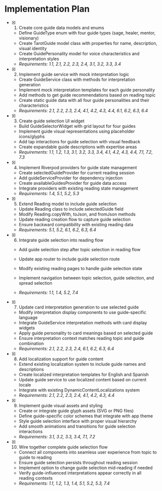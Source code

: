 # Implementation Plan

- [x] 1. Create core guide data models and enums





  - Define GuideType enum with four guide types (sage, healer, mentor, visionary)
  - Create TarotGuide model class with properties for name, description, visual identity
  - Create GuidePersonality model for voice characteristics and interpretation styles
  - _Requirements: 1.1, 2.1, 2.2, 2.3, 2.4, 3.1, 3.2, 3.3, 3.4_

- [x] 2. Implement guide service with mock interpretation logic





  - Create GuideService class with methods for interpretation generation
  - Implement mock interpretation templates for each guide personality
  - Add methods to get guide recommendations based on reading topic
  - Create static guide data with all four guide personalities and their characteristics
  - _Requirements: 2.1, 2.2, 2.3, 2.4, 4.1, 4.2, 4.3, 4.4, 6.1, 6.2, 6.3, 6.4_

- [x] 3. Create guide selection UI widget





  - Build GuideSelectorWidget with grid layout for four guides
  - Implement guide visual representations using placeholder icons/glyphs
  - Add tap interactions for guide selection with visual feedback
  - Create expandable guide descriptions with expertise areas
  - _Requirements: 1.1, 1.2, 1.3, 3.1, 3.2, 3.3, 3.4, 4.1, 4.2, 4.3, 4.4, 7.1, 7.2, 7.3_

- [x] 4. Implement Riverpod providers for guide state management





  - Create selectedGuideProvider for current reading session
  - Add guideServiceProvider for dependency injection
  - Create availableGuidesProvider for guide data access
  - Integrate providers with existing reading state management
  - _Requirements: 1.4, 5.1, 5.2, 5.3_

- [x] 5. Extend Reading model to include guide selection





  - Update Reading class to include selectedGuide field
  - Modify Reading.copyWith, toJson, and fromJson methods
  - Update reading creation flow to capture guide selection
  - Ensure backward compatibility with existing reading data
  - _Requirements: 5.1, 5.2, 6.1, 6.2, 6.3, 6.4_



- [x] 6. Integrate guide selection into reading flow

  - Add guide selection step after topic selection in reading flow
  - Update app router to include guide selection route
  - Modify existing reading pages to handle guide selection state




  - Implement navigation between topic selection, guide selection, and spread selection
  - _Requirements: 1.1, 1.4, 5.2, 7.4_

- [x] 7. Update card interpretation generation to use selected guide

  - Modify interpretation display components to use guide-specific language
  - Integrate GuideService interpretation methods with card display widgets
  - Apply guide personality to card meanings based on selected guide
  - Ensure interpretation context matches reading topic and guide combination
  - _Requirements: 2.1, 2.2, 2.3, 2.4, 6.1, 6.2, 6.3, 6.4_

- [x] 8. Add localization support for guide content





  - Extend existing localization system to include guide names and descriptions
  - Create localized interpretation templates for English and Spanish
  - Update guide service to use localized content based on current locale
  - Integrate with existing DynamicContentLocalizations system
  - _Requirements: 2.1, 2.2, 2.3, 2.4, 4.1, 4.2, 4.3, 4.4_

- [x] 9. Implement guide visual assets and styling





  - Create or integrate guide glyph assets (SVG or PNG files)
  - Define guide-specific color schemes that integrate with app theme
  - Style guide selection interface with proper visual hierarchy
  - Add smooth animations and transitions for guide selection interactions
  - _Requirements: 3.1, 3.2, 3.3, 3.4, 7.1, 7.2_

- [x] 10. Wire together complete guide selection flow





  - Connect all components into seamless user experience from topic to guide to reading
  - Ensure guide selection persists throughout reading session
  - Implement option to change guide selection mid-reading if needed
  - Verify guide-influenced interpretations appear correctly in all reading contexts
  - _Requirements: 1.1, 1.2, 1.3, 1.4, 5.1, 5.2, 5.3, 7.4_